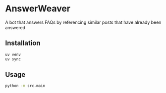 # AnswerWeaver

A bot that answers FAQs by referencing similar posts that have already been answered

## Installation

```bash
uv venv
uv sync
```

## Usage

```bash
python -m src.main
```
